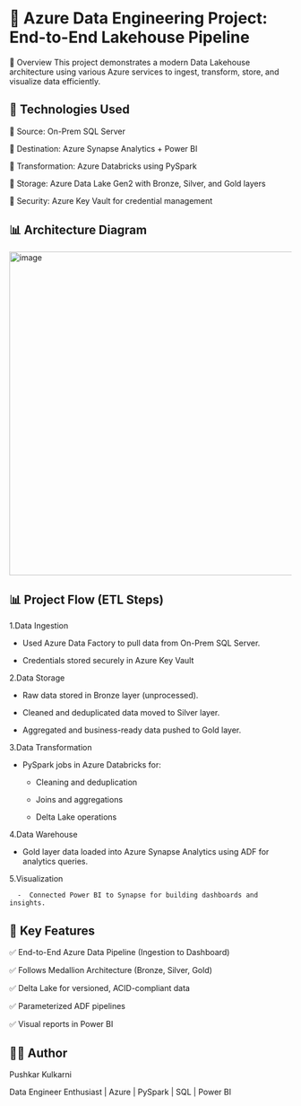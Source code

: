 # 🚀 Azure Data Engineering Project: End-to-End Lakehouse Pipeline

🔧 Overview
This project demonstrates a modern Data Lakehouse architecture using various Azure services to ingest, transform, store, and visualize data efficiently.

## 🔧 Technologies Used

📍 Source: On-Prem SQL Server

📍 Destination: Azure Synapse Analytics + Power BI

📍 Transformation: Azure Databricks using PySpark

📍 Storage: Azure Data Lake Gen2 with Bronze, Silver, and Gold layers

📍 Security: Azure Key Vault for credential management


## 📊 Architecture Diagram

<img width="1107" height="577" alt="image" src="https://github.com/user-attachments/assets/2d67d06c-701f-438b-b3c4-91c705e92a49" />

## 📊 Project Flow (ETL Steps) 

1.Data Ingestion
   
  -  Used Azure Data Factory to pull data from On-Prem SQL Server.

  -  Credentials stored securely in Azure Key Vault

2.Data Storage

  -  Raw data stored in Bronze layer (unprocessed).

  -  Cleaned and deduplicated data moved to Silver layer.

  -  Aggregated and business-ready data pushed to Gold layer.

3.Data Transformation

  -  PySpark jobs in Azure Databricks for:

      -  Cleaning and deduplication

      -  Joins and aggregations

      -  Delta Lake operations

4.Data Warehouse

  -  Gold layer data loaded into Azure Synapse Analytics using ADF for analytics queries.

5.Visualization

      -  Connected Power BI to Synapse for building dashboards and insights. 

## 📌 Key Features

✅ End-to-End Azure Data Pipeline (Ingestion to Dashboard)

✅ Follows Medallion Architecture (Bronze, Silver, Gold)

✅ Delta Lake for versioned, ACID-compliant data

✅ Parameterized ADF pipelines

✅ Visual reports in Power BI


##  👨‍💻 Author

Pushkar Kulkarni

Data Engineer Enthusiast | Azure | PySpark | SQL | Power BI

    





